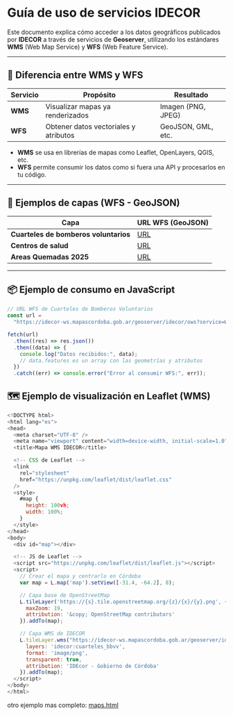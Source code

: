 # Guía de uso de servicios IDECOR

Este documento explica cómo acceder a los datos geográficos publicados por **IDECOR** a través de servicios de **Geoserver**, utilizando los estándares **WMS** (Web Map Service) y **WFS** (Web Feature Service).

---

## 📌 Diferencia entre WMS y WFS

| Servicio | Propósito                             | Resultado          |
| -------- | ------------------------------------- | ------------------ |
| **WMS**  | Visualizar mapas ya renderizados      | Imagen (PNG, JPEG) |
| **WFS**  | Obtener datos vectoriales y atributos | GeoJSON, GML, etc. |

- **WMS** se usa en librerías de mapas como Leaflet, OpenLayers, QGIS, etc.
- **WFS** permite consumir los datos como si fuera una API y procesarlos en tu código.

---

## 📍 Ejemplos de capas (WFS - GeoJSON)

| Capa                                  | URL WFS (GeoJSON)                                                                                                                                                           |
| ------------------------------------- | --------------------------------------------------------------------------------------------------------------------------------------------------------------------------- |
| **Cuarteles de bomberos voluntarios** | [URL](https://idecor-ws.mapascordoba.gob.ar/geoserver/idecor/ows?service=WFS&version=1.0.0&request=GetFeature&typeName=idecor:cuarteles_bbvv&outputFormat=application/json) |
| **Centros de salud**                  | [URL](https://idecor-ws.mapascordoba.gob.ar/geoserver/idecor/ows?service=WFS&version=1.0.0&request=GetFeature&typeName=idecor:centros_salud&outputFormat=application/json)  |
| **Areas Quemadas 2025**               | [URL](https://idecor-ws.mapascordoba.gob.ar/geoserver/idecor/ows?service=WFS&version=1.0.0&request=GetFeature&typeName=idecor:centros_salud&outputFormat=application/json)  |

---

## 📦 Ejemplo de consumo en JavaScript

```javascript
// URL WFS de Cuarteles de Bomberos Voluntarios
const url =
  "https://idecor-ws.mapascordoba.gob.ar/geoserver/idecor/ows?service=WFS&version=1.0.0&request=GetFeature&typeName=idecor:cuarteles_bbvv&outputFormat=application/json";

fetch(url)
  .then((res) => res.json())
  .then((data) => {
    console.log("Datos recibidos:", data);
    // data.features es un array con las geometrías y atributos
  })
  .catch((err) => console.error("Error al consumir WFS:", err));
```

## 🗺️ Ejemplo de visualización en Leaflet (WMS)

```javascript
<!DOCTYPE html>
<html lang="es">
<head>
  <meta charset="UTF-8" />
  <meta name="viewport" content="width=device-width, initial-scale=1.0"/>
  <title>Mapa WMS IDECOR</title>

  <!-- CSS de Leaflet -->
  <link
    rel="stylesheet"
    href="https://unpkg.com/leaflet/dist/leaflet.css"
  />
  <style>
    #map {
      height: 100vh;
      width: 100%;
    }
  </style>
</head>
<body>
  <div id="map"></div>

  <!-- JS de Leaflet -->
  <script src="https://unpkg.com/leaflet/dist/leaflet.js"></script>
  <script>
    // Crear el mapa y centrarlo en Córdoba
    var map = L.map('map').setView([-31.4, -64.2], 8);

    // Capa base de OpenStreetMap
    L.tileLayer('https://{s}.tile.openstreetmap.org/{z}/{x}/{y}.png', {
      maxZoom: 19,
      attribution: '&copy; OpenStreetMap contributors'
    }).addTo(map);

    // Capa WMS de IDECOR
    L.tileLayer.wms("https://idecor-ws.mapascordoba.gob.ar/geoserver/idecor/cuarteles_bbvv/wms", {
      layers: 'idecor:cuarteles_bbvv',
      format: 'image/png',
      transparent: true,
      attribution: 'IDEcor - Gobierno de Córdoba'
    }).addTo(map);
  </script>
</body>
</html>

```

otro ejemplo mas completo: [maps.html](https://github.com/nicouema/hackaton_idecor/blob/main/maps.html)
